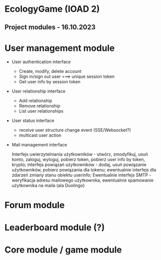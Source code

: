 # EcologyGame (IOAD 2)
## Project modules - 16.10.2023
# User management module
- User authentication interface
    - Create, modify, delete account
    - Sign in/sign out user ===> unique session token
    - Get user info by session token
- User relationship interface
    - Add relationship
    - Remove relationship
    - List user relationships 
- User status interface
    - receive user structure change event (SSE/Websocket?)
    - multicast user action

- Mail management interface
        
    
    Interfejs uwierzytelniania użytkowników - utwórz, zmodyfikuj, usuń konto, zaloguj, wyloguj, pobierz token, pobierz user info by token, krypto; interfejs powiązań użytkowników - dodaj, usuń powiązanie użytkowników, pobierz powiązania dla tokenu; ewentualnie interfejs dla zdarzeń zmiany stanu obiektu userinfo; Ewentualnie interfejs SMTP -weryfikacja adresu mailowego użytkownika, ewentualnie spamowanie użytkownika na maila (ala Duolingo)
# Forum module
# Leaderboard module (?)
# Core module / game module

